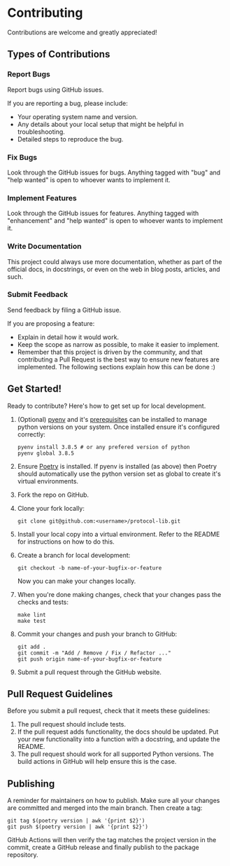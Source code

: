 # Contributing

Contributions are welcome and greatly appreciated!

## Types of Contributions

### Report Bugs

Report bugs using GitHub issues.

If you are reporting a bug, please include:
- Your operating system name and version.
- Any details about your local setup that might be helpful in troubleshooting.
- Detailed steps to reproduce the bug.

### Fix Bugs

Look through the GitHub issues for bugs. Anything tagged with "bug" and "help wanted" is open to whoever wants to implement it.

### Implement Features

Look through the GitHub issues for features. Anything tagged with "enhancement" and "help wanted" is open to whoever wants to implement it.

### Write Documentation

This project could always use more documentation, whether as part of the official docs, in docstrings, or even on the web in blog posts, articles, and such.

### Submit Feedback

Send feedback by filing a GitHub issue.

If you are proposing a feature:
- Explain in detail how it would work.
- Keep the scope as narrow as possible, to make it easier to implement.
- Remember that this project is driven by the community, and that contributing a Pull Request is the best way to ensure new features are implemented. The following sections explain how this can be done :)

## Get Started!

Ready to contribute? Here's how to get set up for local development.

1.  (Optional) [pyenv](https://github.com/pyenv/pyenv-installer) and it's
    [prerequisites](https://github.com/pyenv/pyenv/wiki/Common-build-problems#prerequisites)
    can be installed to manage python versions on your system. Once installed
    ensure it's configured correctly:
    ```shell script
    pyenv install 3.8.5 # or any prefered version of python
    pyenv global 3.8.5
    ```

2.  Ensure [Poetry](https://python-poetry.org/docs/#installation) is installed. If pyenv
    is installed (as above) then Poetry should automatically use the python version set as
    global to create it's virtual environments.

3.  Fork the repo on GitHub.

4.  Clone your fork locally:
    ```shell script
    git clone git@github.com:<username>/protocol-lib.git
    ```

5.  Install your local copy into a virtual environment. Refer to the
    README for instructions on how to do this.

6.  Create a branch for local development:
    ```shell script
    git checkout -b name-of-your-bugfix-or-feature
    ```
    Now you can make your changes locally.

7.  When you're done making changes, check that your changes pass the checks and tests:
    ```shell script
    make lint
    make test
    ```

8.  Commit your changes and push your branch to GitHub:
    ```shell script
    git add .
    git commit -m "Add / Remove / Fix / Refactor ..."
    git push origin name-of-your-bugfix-or-feature
    ```

9.  Submit a pull request through the GitHub website.

## Pull Request Guidelines

Before you submit a pull request, check that it meets these guidelines:

1.  The pull request should include tests.
2.  If the pull request adds functionality, the docs should be updated. Put your new functionality into a function with a docstring, and update the README.
3.  The pull request should work for all supported Python versions. The build actions in GitHub will help ensure this is the case.

## Publishing

A reminder for maintainers on how to publish. Make sure all your changes are committed and merged into the main branch. Then create a tag:
```shell script
git tag $(poetry version | awk '{print $2}')
git push $(poetry version | awk '{print $2}')
```
GitHub Actions will then verify the tag matches the project version in the commit, create a GitHub release and finally publish to the package repository.
